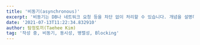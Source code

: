 ```yaml
---
title: '비동기(asynchronous)'
excerpt: '비동기는 DB나 네트워크 요청 등을 차단 없이 처리할 수 있습니다. 개념을 설명하고, 흔한 오해를 풀어봅니다.'
date: '2021-07-13T11:22:34.832910'
author: 탐정토끼(Taehee Kim)
tag: '작성 중, 비동기, 동시성, 병렬성, Blocking'
---
```

